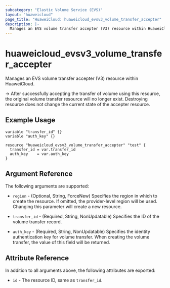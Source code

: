 ```yaml
---
subcategory: "Elastic Volume Service (EVS)"
layout: "huaweicloud"
page_title: "HuaweiCloud: huaweicloud_evsv3_volume_transfer_accepter"
description: |-
  Manages an EVS volume transfer accepter (V3) resource within HuaweiCloud.
---
```


# huaweicloud_evsv3_volume_transfer_accepter

Manages an EVS volume transfer accepter (V3) resource within HuaweiCloud.

-> After successfully accepting the transfer of volume using this resource, the original volume transfer resource will
   no longer exist. Destroying resource does not change the current state of the accepter resource.

## Example Usage

```hcl
variable "transfer_id" {}
variable "auth_key" {}

resource "huaweicloud_evsv3_volume_transfer_accepter" "test" {
  transfer_id = var.transfer_id
  auth_key    = var.auth_key
}
```

## Argument Reference

The following arguments are supported:

* `region` - (Optional, String, ForceNew) Specifies the region in which to create the resource.
  If omitted, the provider-level region will be used. Changing this parameter will create a new resource.

* `transfer_id` - (Required, String, NonUpdatable) Specifies the ID of the volume transfer record.

* `auth_key` - (Required, String, NonUpdatable) Specifies the identity authentication key for volume transfer.
  When creating the volume transfer, the value of this field will be returned.

## Attribute Reference

In addition to all arguments above, the following attributes are exported:

* `id` - The resource ID, same as `transfer_id`.
